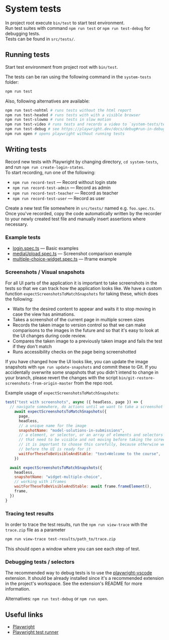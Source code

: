 # System tests

In project root execute `bin/test` to start test environment.<br />
Run test suites with command `npm run test` or `npm run test-debug` for debugging tests.<br />
Tests can be found in `src/tests/`.

## Running tests

Start test environment from project root with `bin/test`.

The tests can be ran using the following command in the `system-tests` folder:

```sh
npm run test
```

Also, following alternatives are available:

```sh
npm run test-nohtml # runs tests without the html report
npm run test-headed # runs tests with with a visible browser
npm run test-slowmo # runs tests in slow motion
npm run test-video # runs tests and records a video to `system-tests/test-results`
npm run test-debug # see https://playwright.dev/docs/debug#run-in-debug-mode
npm run open # opens playwright without running tests
```

## Writing tests

Record new tests with Playwright by changing directory, `cd system-tests`, and run `npm run create-login-states`.<br />
To start recording, run one of the following:

- `npm run record-test` &mdash; Record without login state
- `npm run record-test-admin` &mdash; Record as admin
- `npm run record-test-teacher` &mdash; Record as teacher
- `npm run record-test-user` &mdash; Record as user

Create a new test file somewhere in `src/tests/` named e.g. `foo.spec.ts`.<br />
Once you've recorded, copy the code automatically written by the recorder to your newly created test file and manually insert assertions where necessary.

### Example tests

- [login.spec.ts](src/tests/login/login.spec.ts) &mdash; Basic examples
- [mediaUpload.spec.ts](src/tests/cms/mediaUpload.spec.ts) &mdash; Screenshot comparison example
- [multiple-choice-widget.spec.ts](src/tests/cms/quizzes/widget/multiple-choice-widget.spec.ts) &mdash; Iframe example

### Screenshots / Visual snapshots

For all UI parts of the application it is important to take screenshots in the tests so that we can track how the application looks like. We have a custom function `expectScreenshotsToMatchSnapshots` for taking these, which does the following:

- Waits for the desired content to appear and waits it to stop moving in case the view has animations.
- Takes a screenshot of the current page in multiple screen sizes
- Records the taken image to version control so that we can make comparisons to the images in the future and so that it's easy to look at the UI changes during code review.
- Compares the taken image to a previously taken image and fails the test if they don't match
- Runs accessibility checks on the page being screenshotted

If you have changed how the UI looks like, you can update the image snapshots with `npm run update-snapshots` and commit these to Git. If you accidentally overwrite some snapshots that you didn't intend to change in your branch, please revert the changes with the script `bin/git-restore-screenshots-from-origin-master` from the repo root.

Example usage of `expectScreenshotsToMatchSnapshots`:

```js
test("test with screenshots", async ({ headless, page }) => {
  // navigate somewhere, do actions until we want to take a screenshot
    await expectScreenshotsToMatchSnapshots({
      page,
      headless,
      // a unique name for the image
      snapshotName: "model-solutions-in-submissions",
      // a element, or selector, or an array of elements and selectors
      // that need to be visible and not moving before taking the screenshot
      // it is important to choose this carefully, because otherwise we might take the screenshot
      // before the UI is ready for it
      waitForTheseToBeVisibleAndStable: "text=Welcome to the course",
    })

  await expectScreenshotsToMatchSnapshots({
    headless,
    snapshotName: "widget-multiple-choice",
    // working with iframes
    waitForTheseToBeVisibleAndStable: await frame.frameElement(),
    frame,
  })
}
```

### Tracing test results

In order to trace the test results, run the `npm run view-trace` with the `trace.zip` file as a parameter

```sh
npm run view-trace test-results/path_to/trace.zip
```

This should open a window where you can see each step of test.

### Debugging tests / selectors

The recommended way to debug tests is to use the [playwright-vscode](https://github.com/microsoft/playwright-vscode) extension. It should be already installed since it's a recommended extension in the project's workspace. See the extension's README for more information.

Alternatives: `npm run test-debug` or `npm run open`.

## Useful links

- [Playwright](https://playwright.dev/docs/intro/)
- [Playwright test runner](https://playwright.dev/docs/test-intro)
